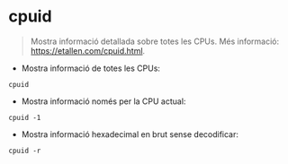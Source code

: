 # cpuid

> Mostra informació detallada sobre totes les CPUs.
> Més informació: <https://etallen.com/cpuid.html>.

- Mostra informació de totes les CPUs:

`cpuid`

- Mostra informació només per la CPU actual:

`cpuid -1`

- Mostra informació hexadecimal en brut sense decodificar:

`cpuid -r`
